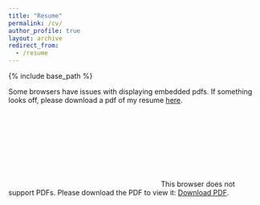 ```yaml
---
title: "Resume"
permalink: /cv/
author_profile: true
layout: archive
redirect_from:
  - /resume
---
```


{% include base_path %}

Some browsers have issues with displaying embedded pdfs. If something looks off, please download a pdf of my resume [here](https://anirudhnarsipur.github.io/files/AnirudhNarsipur.pdf).

<object data="https://anirudhnarsipur.github.io/files/AnirudhNarsipur.pdf" type="application/pdf" width="700px" height="700px">
    <embed src="https://anirudhnarsipur.github.io/files/AnirudhNarsipur.pdf">
        This browser does not support PDFs. Please download the PDF to view it: 
        <a href="https://anirudhnarsipur.github.io/files/AnirudhNarsipur.pdf">Download PDF</a>.</p>
    </embed>
</object>


